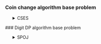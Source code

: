 ### Coin change algorithm base problem
<ul>
    <details>
        <summary>CSES</summary>
        <ol>
            <li>Problem: <a href="https://cses.fi/problemset/task/1635/">Coin Combinations I</a></li>
            <ul>
                <li>Solution: <a href="https://github.com/Mestu-Paul/MyProgramming/blob/master/CSE/Coin_Combinations_I.md">Coin Combinations I</a></li>
            </ul>
        </ol>
    </details>
</ul>
### Digit DP algorithm base problem

<ul>
    <details>
        <summary>SPOJ</summary>
        <ol>
            <li>Problem: <a href="https://www.spoj.com/problems/CPCRC1C/">CPCRC1C - Sum of Digits</a></li>
            <ul>
                <li>Solution: <a href="https://github.com/Mestu-Paul/MyProgramming/blob/master/Spoj/CPCRC1C-Sum_Of_Digits.md">CPCRC1C - Sum Of Digits</a></li>
            </ul>
        </ol>
    </details>
</ul>
